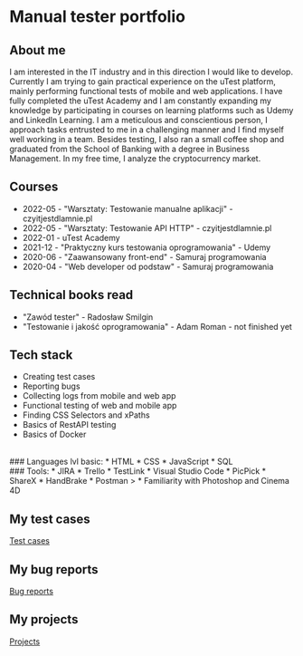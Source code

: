 # Manual tester portfolio

## About me
I am interested in the IT industry and in this direction I would like to develop.
Currently I am trying to gain practical experience on the uTest platform,
mainly performing functional tests of mobile and web applications. I have fully
completed the uTest Academy and I am constantly expanding my knowledge
by participating in courses on learning platforms such as Udemy and LinkedIn
Learning. I am a meticulous and conscientious person, I approach tasks
entrusted to me in a challenging manner and I find myself well working in a
team. Besides testing, I also ran a small coffee shop and graduated from the School of Banking with a degree in Business Management. In my free time, I analyze the cryptocurrency market.

## Courses
* 2022-05 - "Warsztaty: Testowanie manualne aplikacji" - czyitjestdlamnie.pl
* 2022-05 - "Warsztaty: Testowanie API HTTP" - czyitjestdlamnie.pl
* 2022-01 -  uTest Academy
* 2021-12 - "Praktyczny kurs testowania oprogramowania" - Udemy
* 2020-06 - "Zaawansowany front-end" - Samuraj programowania
* 2020-04 - "Web developer od podstaw" - Samuraj programowania

## Technical books read
* "Zawód tester" - Radosław Smilgin
* "Testowanie i jakość oprogramowania" - Adam Roman - not finished yet

## Tech stack
* Creating test cases
* Reporting bugs
* Collecting logs from mobile and web app
* Functional testing of web and mobile app
* Finding CSS Selectors and xPaths
* Basics of RestAPI testing
* Basics of Docker


<br>
### Languages lvl basic:
* HTML
* CSS
* JavaScript
* SQL
<br>
### Tools:
* JIRA 
* Trello
* TestLink
* Visual Studio Code
* PicPick
* ShareX
* HandBrake
* Postman
>
* Familiarity with Photoshop and Cinema 4D

## My test cases
<a href="https://github.com/LukaszBaczkowski/Test-Cases" target="_blank">Test cases</a>
## My bug reports
<a href="https://github.com/LukaszBaczkowski/Bug-reports" target="_blank">Bug reports</a>
## My projects
<a href="https://github.com/LukaszBaczkowski/Projects" target="_blank">Projects</a>
